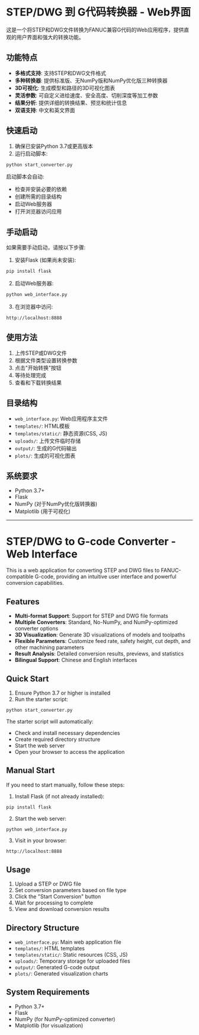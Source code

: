 # STEP/DWG 到 G代码转换器 - Web界面

这是一个将STEP和DWG文件转换为FANUC兼容G代码的Web应用程序，提供直观的用户界面和强大的转换功能。

## 功能特点

- **多格式支持**: 支持STEP和DWG文件格式
- **多种转换器**: 提供标准版、无NumPy版和NumPy优化版三种转换器
- **3D可视化**: 生成模型和路径的3D可视化图表
- **灵活参数**: 可自定义进给速度、安全高度、切削深度等加工参数
- **结果分析**: 提供详细的转换结果、预览和统计信息
- **双语支持**: 中文和英文界面

## 快速启动

1. 确保已安装Python 3.7或更高版本
2. 运行启动脚本:

```bash
python start_converter.py
```

启动脚本会自动:
- 检查并安装必要的依赖
- 创建所需的目录结构
- 启动Web服务器
- 打开浏览器访问应用

## 手动启动

如果需要手动启动，请按以下步骤:

1. 安装Flask (如果尚未安装):

```bash
pip install flask
```

2. 启动Web服务器:

```bash
python web_interface.py
```

3. 在浏览器中访问:

```
http://localhost:8888
```

## 使用方法

1. 上传STEP或DWG文件
2. 根据文件类型设置转换参数
3. 点击"开始转换"按钮
4. 等待处理完成
5. 查看和下载转换结果

## 目录结构

- `web_interface.py`: Web应用程序主文件
- `templates/`: HTML模板
- `templates/static/`: 静态资源(CSS, JS)
- `uploads/`: 上传文件临时存储
- `output/`: 生成的G代码输出
- `plots/`: 生成的可视化图表

## 系统要求

- Python 3.7+
- Flask
- NumPy (对于NumPy优化版转换器)
- Matplotlib (用于可视化)

---

# STEP/DWG to G-code Converter - Web Interface

This is a web application for converting STEP and DWG files to FANUC-compatible G-code, providing an intuitive user interface and powerful conversion capabilities.

## Features

- **Multi-format Support**: Support for STEP and DWG file formats
- **Multiple Converters**: Standard, No-NumPy, and NumPy-optimized converter options
- **3D Visualization**: Generate 3D visualizations of models and toolpaths
- **Flexible Parameters**: Customize feed rate, safety height, cut depth, and other machining parameters
- **Result Analysis**: Detailed conversion results, previews, and statistics
- **Bilingual Support**: Chinese and English interfaces

## Quick Start

1. Ensure Python 3.7 or higher is installed
2. Run the starter script:

```bash
python start_converter.py
```

The starter script will automatically:
- Check and install necessary dependencies
- Create required directory structure
- Start the web server
- Open your browser to access the application

## Manual Start

If you need to start manually, follow these steps:

1. Install Flask (if not already installed):

```bash
pip install flask
```

2. Start the web server:

```bash
python web_interface.py
```

3. Visit in your browser:

```
http://localhost:8888
```

## Usage

1. Upload a STEP or DWG file
2. Set conversion parameters based on file type
3. Click the "Start Conversion" button
4. Wait for processing to complete
5. View and download conversion results

## Directory Structure

- `web_interface.py`: Main web application file
- `templates/`: HTML templates
- `templates/static/`: Static resources (CSS, JS)
- `uploads/`: Temporary storage for uploaded files
- `output/`: Generated G-code output
- `plots/`: Generated visualization charts

## System Requirements

- Python 3.7+
- Flask
- NumPy (for NumPy-optimized converter)
- Matplotlib (for visualization) 
